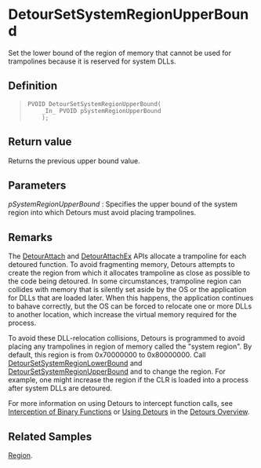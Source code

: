 DetourSetSystemRegionUpperBound
===============================

Set the lower bound of the region of memory that cannot be used for
trampolines because it is reserved for system DLLs.

Definition
----------

>     PVOID DetourSetSystemRegionUpperBound(
>         _In_ PVOID pSystemRegionUpperBound
>         );

Return value
------------

Returns the previous upper bound value.

Parameters
----------

*pSystemRegionUpperBound*
:   Specifies the upper bound of the system region into which Detours
    must avoid placing trampolines.

Remarks
-------

The [DetourAttach](DetourAttach) and
[DetourAttachEx](DetourAttachEx) APIs allocate a trampoline for
each detoured function. To avoid fragmenting memory, Detours attempts to
create the region from which it allocates trampoline as close as
possible to the code being detoured. In some circumstances, trampoline
region can collides with memory that is silently set aside by the OS or
the application for DLLs that are loaded later. When this happens, the
application continues to bahave correctly, but the OS can be forced to
relocate one or more DLLs to another location, which increase the
virtual memory required for the process.

To avoid these DLL-relocation collisions, Detours is programmed to avoid
placing any trampolines in region of memory called the "system region".
By default, this region is from 0x70000000 to 0x80000000. Call
[DetourSetSystemRegionLowerBound](DetourSetSystemRegionLowerBound)
and
[DetourSetSystemRegionUpperBound](DetourSetSystemRegionUpperBound)
and to change the region. For example, one might increase the region if
the CLR is loaded into a process after system DLLs are detoured.

For more information on using Detours to intercept function calls, see
[Interception of Binary Functions](OverviewInterception) or [Using
Detours](OverviewUsing) in the [Detours Overview](Home).

Related Samples
---------------

[Region](SampleRegion).
